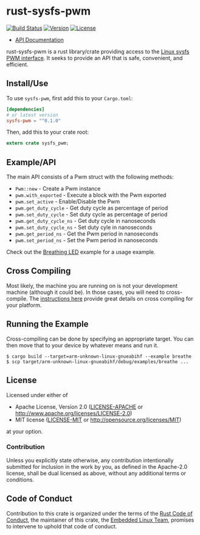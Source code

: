 # rust-sysfs-pwm

[![Build Status](https://travis-ci.org/rust-embedded/rust-sysfs-pwm.svg?branch=master)](https://travis-ci.org/posborne/rust-sysfs-pwm)
[![Version](https://img.shields.io/crates/v/sysfs-pwm.svg)](https://crates.io/crates/sysfs-pwm)
[![License](https://img.shields.io/crates/l/sysfs-pwm.svg)](https://github.com/posborne/rust-sysfs-pwm/blob/master/README.md#license)

- [API Documentation](http://posborne.github.io/rust-sysfs-pwm/)

rust-sysfs-pwm is a rust library/crate providing access to the [Linux
sysfs PWM interface](https://www.kernel.org/doc/Documentation/pwm.txt).
It seeks to provide an API that is safe, convenient, and efficient.

## Install/Use

To use `sysfs-pwm`, first add this to your `Cargo.toml`:

```toml
[dependencies]
# or latest version
sysfs-pwm = "^0.1.0"
```

Then, add this to your crate root:

```rust
extern crate sysfs_pwm;
```

## Example/API

The main API consists of a Pwm struct with the following methods:
* `Pwm::new` - Create a Pwm instance
* `pwm.with_exported` - Execute a block with the Pwm exported
* `pwm.set_active` - Enable/Disable the Pwm
* `pwm.get_duty_cycle` - Get duty cycle as percentage of period
* `pwm.set_duty_cycle` - Set duty cycle as percentage of period
* `pwm.get_duty_cycle_ns` - Get duty cycle in nanoseconds
* `pwm.set_duty_cycle_ns` - Set duty cyle in nanoseconds
* `pwm.get_period_ns` - Get the Pwm period in nanoseconds
* `pwm.set_period_ns` - Set the Pwm period in nanoseconds

Check out the [Breathing LED](examples/breathe.rs) example for a usage
example.

## Cross Compiling

Most likely, the machine you are running on is not your development
machine (although it could be).  In those cases, you will need to
cross-compile.  The [instructions here][rust-cross] provide great details on cross
compiling for your platform.

[rust-cross]: https://github.com/japaric/rust-cross

## Running the Example

Cross-compiling can be done by specifying an appropriate target.  You
can then move that to your device by whatever means and run it.

```
$ cargo build --target=arm-unknown-linux-gnueabihf --example breathe
$ scp target/arm-unknown-linux-gnueabihf/debug/examples/breathe ...
```

## License

Licensed under either of

- Apache License, Version 2.0 ([LICENSE-APACHE](LICENSE-APACHE) or
  http://www.apache.org/licenses/LICENSE-2.0)
- MIT license ([LICENSE-MIT](LICENSE-MIT) or http://opensource.org/licenses/MIT)

at your option.

### Contribution

Unless you explicitly state otherwise, any contribution intentionally submitted
for inclusion in the work by you, as defined in the Apache-2.0 license, shall be
dual licensed as above, without any additional terms or conditions.

## Code of Conduct

Contribution to this crate is organized under the terms of the [Rust Code of
Conduct][CoC], the maintainer of this crate, the [Embedded Linux Team][team], promises
to intervene to uphold that code of conduct.

[CoC]: CODE_OF_CONDUCT.md
[team]: https://github.com/rust-embedded/wg#the-embedded-linux-team
